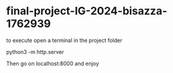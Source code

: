 # final-project-IG-2024-bisazza-1762939
to execute open a terminal in the project folder 


python3 -m http.server

Then go on localhost:8000 and enjoy
